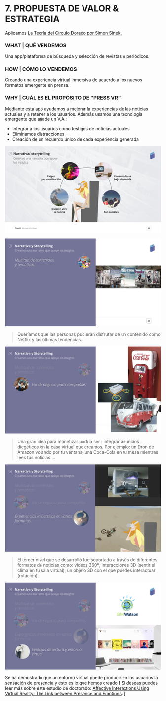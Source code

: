 # 7. PROPUESTA DE VALOR & ESTRATEGIA

Aplicamos [La Teoría del Círculo Dorado por Simon Sinek.](https://www.youtube.com/watch?v=w4VO4Lt1fqI)

### WHAT \| QUÉ VENDEMOS

Una app/plataforma de búsqueda y selección de revistas o periódicos.

### HOW \| CÓMO LO VENDEMOS

Creando una experiencia virtual inmersiva de acuerdo a los nuevos formatos emergente en prensa.

### WHY \| CUÁL ES EL PROPÓSITO DE "PRESS VR"

Mediante esta app ayudamos a mejorar la experiencias de las noticias actuales y a retener a los usuarios. Además usamos una tecnología emergente que añade un V.A.:

* Integrar a los usuarios como testigos de noticias actuales
* Eliminamos distracciones 
* Creación de un recuerdo único de cada experiencia generada

![](.gitbook/assets/propuestavalor_pressvr.jpeg)

![](.gitbook/assets/propuestavalor1_pressvr.jpeg)

> Queríamos que las personas pudieran disfrutar de un contenido como Netflix y las últimas tendencias.

![](.gitbook/assets/propuestavalor2_pressvr.jpeg)

> Una gran idea para monetizar podría ser : integrar anuncios diegéticos en la casa virtual que creamos. Por ejemplo: un Dron de Amazon volando por tu ventana, una Coca-Cola en tu mesa mientras lees tus noticias ...

![](.gitbook/assets/propuestavalor3_pressvr.jpeg)

> El tercer nivel que se desarrolló fue soportado a través de diferentes formatos de noticias como: videos 360º, interacciones 3D \(sentir el clima en tu sala virtual\), un objeto 3D con el que puedes interactuar \(rotación\).

![](.gitbook/assets/propuestavalor4_pressvr.jpeg)

Se ha demostrado que un entorno virtual puede producir en los usuarios la sensación de presencia y esto es lo que hemos creado \[ Si deseas puedes leer más sobre este estudio de doctorado: [Affective Interactions Using Virtual Reality: The Link between Presence and Emotions](https://pdfs.semanticscholar.org/500d/6e335c8490234511a74b3165fac606fc543d.pdf). \]

